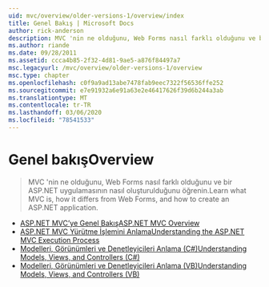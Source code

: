 ```yaml
---
uid: mvc/overview/older-versions-1/overview/index
title: Genel Bakış | Microsoft Docs
author: rick-anderson
description: MVC 'nin ne olduğunu, Web Forms nasıl farklı olduğunu ve bir ASP.NET uygulamasının nasıl oluşturulduğunu öğrenin.
ms.author: riande
ms.date: 09/28/2011
ms.assetid: ccca4b85-2f32-4d81-9ae5-a876f84497a7
msc.legacyurl: /mvc/overview/older-versions-1/overview
msc.type: chapter
ms.openlocfilehash: c0f9a9ad13abe7478fab9eec7322f56536ffe252
ms.sourcegitcommit: e7e91932a6e91a63e2e46417626f39d6b244a3ab
ms.translationtype: MT
ms.contentlocale: tr-TR
ms.lasthandoff: 03/06/2020
ms.locfileid: "78541533"
---
```

# <a name="overview"></a><span data-ttu-id="6cca8-103">Genel bakış</span><span class="sxs-lookup"><span data-stu-id="6cca8-103">Overview</span></span>

> <span data-ttu-id="6cca8-104">MVC 'nin ne olduğunu, Web Forms nasıl farklı olduğunu ve bir ASP.NET uygulamasının nasıl oluşturulduğunu öğrenin.</span><span class="sxs-lookup"><span data-stu-id="6cca8-104">Learn what MVC is, how it differs from Web Forms, and how to create an ASP.NET application.</span></span>

- [<span data-ttu-id="6cca8-105">ASP.NET MVC’ye Genel Bakış</span><span class="sxs-lookup"><span data-stu-id="6cca8-105">ASP.NET MVC Overview</span></span>](asp-net-mvc-overview.md)
- [<span data-ttu-id="6cca8-106">ASP.NET MVC Yürütme İşlemini Anlama</span><span class="sxs-lookup"><span data-stu-id="6cca8-106">Understanding the ASP.NET MVC Execution Process</span></span>](understanding-the-asp-net-mvc-execution-process.md)
- [<span data-ttu-id="6cca8-107">Modelleri, Görünümleri ve Denetleyicileri Anlama (C#)</span><span class="sxs-lookup"><span data-stu-id="6cca8-107">Understanding Models, Views, and Controllers (C#)</span></span>](understanding-models-views-and-controllers-cs.md)
- [<span data-ttu-id="6cca8-108">Modelleri, Görünümleri ve Denetleyicileri Anlama (VB)</span><span class="sxs-lookup"><span data-stu-id="6cca8-108">Understanding Models, Views, and Controllers (VB)</span></span>](understanding-models-views-and-controllers-vb.md)
